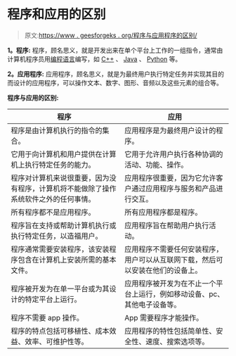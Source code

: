 # 程序和应用的区别

> 原文:[https://www . geesforgeks . org/程序与应用程序的区别/](https://www.geeksforgeeks.org/difference-between-program-and-application/)

**1。程序:**
程序，顾名思义，就是开发出来在单个平台上工作的一组指令，通常由计算机程序员用[编程语言](https://www.geeksforgeeks.org/introduction-to-programming-languages/)编写，如 [C++](https://www.geeksforgeeks.org/c-plus-plus/) 、 [Java](https://www.geeksforgeeks.org/java/) 、 [Python](https://www.geeksforgeeks.org/python-programming-language/) 等。

**2。应用程序:**
应用程序，顾名思义，就是为最终用户执行特定任务并实现其目的而设计的应用程序，可以操作文本、数字、图形、音频以及这些元素的组合等。

**程序与应用的区别:**

<center>

| 程序 | 应用 |
| --- | --- |
| 程序是由计算机执行的指令的集合。 | 应用程序是为最终用户设计的程序。 |
| 它用于向计算机和用户提供在计算机上执行特定任务的能力。 | 它用于允许用户执行各种协调的活动、功能、操作。 |
| 程序对计算机来说很重要，因为没有程序，计算机将不能做除了操作系统软件之外的任何事情。 | 应用程序很重要，因为它允许客户通过应用程序与服务和产品进行交互。 |
| 所有程序都不是应用程序。 | 所有应用程序都是程序。 |
| 程序旨在支持或帮助计算机执行或执行特定任务，以造福用户。 | 应用程序旨在帮助用户执行活动。 |
| 程序通常需要安装程序，该安装程序包含在计算机上安装所需的基本文件。 | 应用程序不需要任何安装程序，用户可以从互联网下载，然后可以安装在他们的设备上。 |
| 程序被开发为在单一平台或为其设计的特定平台上运行。 | 应用程序被开发为在不止一个平台上运行，例如移动设备、pc、其他电子设备等。 |
| 程序不需要 app 操作。 | App 需要程序才能操作。 |
| 程序的特点包括可移植性、成本效益、效率、可维护性等。 | 应用程序的特性包括简单性、安全性、速度、搜索选项等。 |

</center>